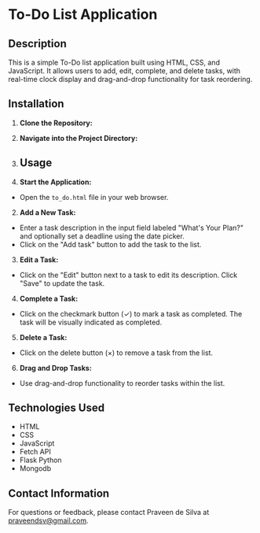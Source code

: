 # To-Do List Application

## Description

This is a simple To-Do list application built using HTML, CSS, and JavaScript. It allows users to add, edit, complete, and delete tasks, with real-time clock display and drag-and-drop functionality for task reordering.

## Installation

1. **Clone the Repository:**
2.  **Navigate into the Project Directory:**

3.  ## Usage

1. **Start the Application:**
- Open the `to_do.html` file in your web browser.

2. **Add a New Task:**
- Enter a task description in the input field labeled "What's Your Plan?" and optionally set a deadline using the date picker.
- Click on the "Add task" button to add the task to the list.

3. **Edit a Task:**
- Click on the "Edit" button next to a task to edit its description. Click "Save" to update the task.

4. **Complete a Task:**
- Click on the checkmark button (✓) to mark a task as completed. The task will be visually indicated as completed.

5. **Delete a Task:**
- Click on the delete button (×) to remove a task from the list.

6. **Drag and Drop Tasks:**
- Use drag-and-drop functionality to reorder tasks within the list.

## Technologies Used

- HTML
- CSS
- JavaScript
- Fetch API
- Flask Python
- Mongodb

## Contact Information

For questions or feedback, please contact Praveen de Silva at praveendsv@gmail.com.
